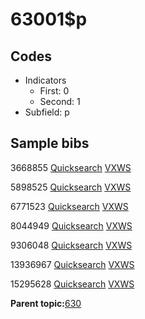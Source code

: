 # 63001$p

## Codes

-   Indicators
    -   First: 0
    -   Second: 1
-   Subfield: p

## Sample bibs

3668855 [Quicksearch](https://search.library.yale.edu/catalog/3668855) [VXWS](http://prodorbis.library.yale.edu:7014/vxws/GetHoldingsService?bibId=3668855)

5898525 [Quicksearch](https://search.library.yale.edu/catalog/5898525) [VXWS](http://prodorbis.library.yale.edu:7014/vxws/GetHoldingsService?bibId=5898525)

6771523 [Quicksearch](https://search.library.yale.edu/catalog/6771523) [VXWS](http://prodorbis.library.yale.edu:7014/vxws/GetHoldingsService?bibId=6771523)

8044949 [Quicksearch](https://search.library.yale.edu/catalog/8044949) [VXWS](http://prodorbis.library.yale.edu:7014/vxws/GetHoldingsService?bibId=8044949)

9306048 [Quicksearch](https://search.library.yale.edu/catalog/9306048) [VXWS](http://prodorbis.library.yale.edu:7014/vxws/GetHoldingsService?bibId=9306048)

13936967 [Quicksearch](https://search.library.yale.edu/catalog/13936967) [VXWS](http://prodorbis.library.yale.edu:7014/vxws/GetHoldingsService?bibId=13936967)

15295628 [Quicksearch](https://search.library.yale.edu/catalog/15295628) [VXWS](http://prodorbis.library.yale.edu:7014/vxws/GetHoldingsService?bibId=15295628)

**Parent topic:**[630](../../tags/630/630.md)

